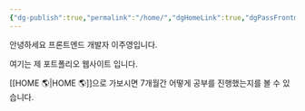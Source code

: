 ```yaml
---
{"dg-publish":true,"permalink":"/home/","dgHomeLink":true,"dgPassFrontmatter":false}
---
```



안녕하세요 프론트엔드 개발자 이주영입니다.

여기는 제 포트폴리오 웹사이트 입니다.

[[HOME 🌎|HOME 🌎]]으로 가보시면 7개월간 어떻게 공부를 진행했는지를 볼 수 있습니다.
